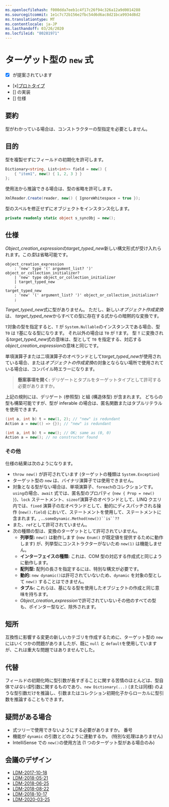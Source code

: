 ```yaml
---
ms.openlocfilehash: f000dda7eeb1c4f17c26f94c326a12a9d0014288
ms.sourcegitcommit: 1e1c7c72b156e2fbc54d6d6ac8d21bca9934d8d2
ms.translationtype: MT
ms.contentlocale: ja-JP
ms.lasthandoff: 03/26/2020
ms.locfileid: "80281971"
---
```


# <a name="target-typed-new-expressions"></a>ターゲット型の `new` 式

* [x] が提案されています
* [x][プロトタイプ](https://github.com/alrz/roslyn/tree/features/target-typed-new)
* [] の実装
* [] 仕様

## <a name="summary"></a>要約
[summary]: #summary

型がわかっている場合は、コンストラクターの型指定を必要としません。 

## <a name="motivation"></a>目的
[motivation]: #motivation

型を複製せずにフィールドの初期化を許可します。
```cs
Dictionary<string, List<int>> field = new() {
    { "item1", new() { 1, 2, 3 } }
};
```

使用法から推論できる場合は、型の省略を許可します。
```cs
XmlReader.Create(reader, new() { IgnoreWhitespace = true });
```

型のスペルを修正せずにオブジェクトをインスタンス化します。
```cs
private readonly static object s_syncObj = new();
```

## <a name="specification"></a>仕様
[design]: #detailed-design

*Object_creation_expression*の*target_typed_new*新しい構文形式が受け入れられます。この*型*は省略可能です。

```antlr
object_creation_expression
    : 'new' type '(' argument_list? ')' object_or_collection_initializer?
    | 'new' type object_or_collection_initializer
    | target_typed_new
    ;
target_typed_new
    : 'new' '(' argument_list? ')' object_or_collection_initializer?
    ;
```

*Target_typed_new*式に型がありません。 ただし、新しい*オブジェクト作成変換*は、 *target_typed_new*からすべての型に存在する式からの暗黙的な変換です。

`T`対象の型を指定すると、`T` が `System.Nullable`のインスタンスである場合、型 `T0` は `T`基になる型になります。 それ以外の場合は `T0` が `T`ます。 型 `T` に変換される*target_typed_new*式の意味は、型として `T0` を指定する、対応する*object_creation_expression*の意味と同じです。

単項演算子または二項演算子のオペランドとして*target_typed_new*が使用されている場合、または*オブジェクトの作成変換*の対象とならない場所で使用されている場合は、コンパイル時エラーになります。

> **懸案事項を開く:** デリゲートとタプルをターゲットタイプとして許可する必要がありますか。

上記の規則には、デリゲート (参照型) と組 (構造体型) が含まれます。 どちらの型も構築可能ですが、型が inferable の場合は、匿名関数またはタプルリテラルを使用できます。
```cs
(int a, int b) t = new(1, 2); // "new" is redundant
Action a = new(() => {}); // "new" is redundant

(int a, int b) t = new(); // OK; same as (0, 0)
Action a = new(); // no constructor found
```

### <a name="miscellaneous"></a>その他

仕様の結果は次のようになります。

- `throw new()` が許可されています (ターゲットの種類は `System.Exception`)
- ターゲット型の `new` は、バイナリ演算子では使用できません。
- 対象となる型がない場合は、単項演算子、`foreach`のコレクションです。 `using`の場合、`await` 式では、匿名型のプロパティ (`new { Prop = new() }`)、`lock` ステートメント、`sizeof`演算子のオペランドとして、LINQ クエリ内では、`fixed` 演算子の左オペランドとして、動的にディスパッチされる操作 (`new().field`) において、ステートメントを使用して、ステートメントに含まれます。,  ...`someDynamic.Method(new())``is``??`
- また、`ref`として許可されていません。
- 次の種類の型は、変換のターゲットとして許可されていません。
  - **列挙型:** `new()` は動作します (`new Enum()` が既定値を提供するために動作します) が、列挙型にコンストラクターがないため `new(1)` は機能しません。
  - **インターフェイスの種類:** これは、COM 型の対応する作成式と同じように動作します。
  - **配列型:** 配列の長さを指定するには、特別な構文が必要です。    
  - **動的:** `new dynamic()`は許可されていないため、`dynamic` を対象の型として `new()` することはできません。
  - **タプル:** これらは、基になる型を使用したオブジェクトの作成と同じ意味を持ちます。
  - *Object_creation_expression*で許可されていないその他のすべての型も、ポインター型など、除外されます。   

## <a name="drawbacks"></a>短所
[drawbacks]: #drawbacks

互換性に影響する変更の新しいカテゴリを作成するために、ターゲット型の `new` にはいくつかの問題がありましたが、既に `null` と `default`を使用していますが、これは重大な問題ではありませんでした。

## <a name="alternatives"></a>代替
[alternatives]: #alternatives

フィールドの初期化時に型引数が長すぎることに関する苦情のほとんどは、型自体で*はない型*引数に関するものであり、`new Dictionary(...)` (または同様) のような型引数だけを推論し、引数またはコレクション初期化子からローカルに型引数を推論することもできます。

## <a name="questions"></a>疑問がある場合
[questions]: #questions

- 式ツリーで使用できないようにする必要がありますか。 番号
- 機能が `dynamic` の引数とどのように連動するか。 (特別な処理はありません)
- IntelliSense での `new()`の使用方法 (1 つのターゲット型がある場合のみ)

## <a name="design-meetings"></a>会議のデザイン

- [LDM-2017-10-18](https://github.com/dotnet/csharplang/blob/master/meetings/2017/LDM-2017-10-18.md#100)
- [LDM-2018-05-21](https://github.com/dotnet/csharplang/blob/master/meetings/2018/LDM-2018-05-21.md)
- [LDM-2018-06-25](https://github.com/dotnet/csharplang/blob/master/meetings/2018/LDM-2018-06-25.md)
- [LDM-2018-08-22](https://github.com/dotnet/csharplang/blob/master/meetings/2018/LDM-2018-08-22.md#target-typed-new)
- [LDM-2018-10-17](https://github.com/dotnet/csharplang/blob/master/meetings/2018/LDM-2018-10-17.md)
- [LDM-2020-03-25](https://github.com/dotnet/csharplang/blob/master/meetings/2020/LDM-2020-03-25.md)

